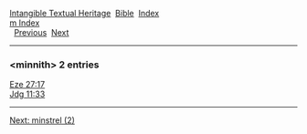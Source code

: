 [Intangible Textual Heritage](../../index)  [Bible](../index) 
[Index](index)   
[m Index](_m_)  
  [Previous](c07456)  [Next](c07458) 

------------------------------------------------------------------------

### &lt;minnith&gt; 2 entries

[Eze 27:17](../kjv/eze027.htm#017)  
[Jdg 11:33](../kjv/jdg011.htm#033)  

------------------------------------------------------------------------

[Next: minstrel (2)](c07458)
